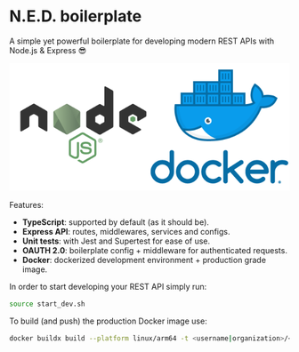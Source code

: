 # N.E.D. boilerplate

A simple yet powerful boilerplate for developing modern REST APIs with Node.js & Express 😎

![nodejs + docker logo](.github/asset.png)

Features:

- **TypeScript**: supported by default (as it should be).
- **Express API**: routes, middlewares, services and configs.
- **Unit tests**: with Jest and Supertest for ease of use.
- **OAUTH 2.0**: boilerplate config + middleware for authenticated requests.
- **Docker**: dockerized development environment + production grade image.

In order to start developing your REST API simply run:

```bash
source start_dev.sh
```

To build (and push) the production Docker image use:

```bash
docker buildx build --platform linux/arm64 -t <username|organization>/<repository> --push .
```
